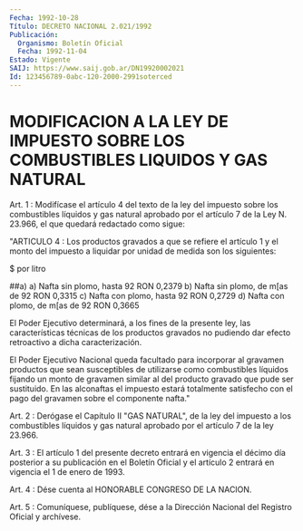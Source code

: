```yaml
---
Fecha: 1992-10-28
Título: DECRETO NACIONAL 2.021/1992
Publicación:
  Organismo: Boletín Oficial
  Fecha: 1992-11-04
Estado: Vigente
SAIJ: https://www.saij.gob.ar/DN19920002021
Id: 123456789-0abc-120-2000-2991soterced
---
```

# MODIFICACION A LA LEY DE IMPUESTO SOBRE LOS COMBUSTIBLES LIQUIDOS Y GAS NATURAL

<a id="1"></a>
Art.  1  :  Modifícase  el  artículo 4 del texto de la ley del impuesto sobre los combustibles líquidos  y  gas  natural  aprobado por  el  artículo  7  de la Ley N. 23.966, el que quedará redactado como sigue:

"ARTICULO 4 : Los productos  gravados a que se refiere el artículo 1 y el monto del impuesto a liquidar  por  unidad de medida son los siguientes:

$ por litro

##a) a) Nafta sin plomo, hasta 92 RON           0,2379 b) Nafta sin plomo, de m[as de 92 RON      0,3315 c) Nafta con plomo, hasta 92 RON           0,2729 d) Nafta con plomo, de m[as de 92 RON      0,3665

El Poder Ejecutivo determinará,  a  los  fines de la presente   ley,  las  características  técnicas  de  los  productos gravados no pudiendo dar efecto retroactivo a dicha caracterización.

El Poder Ejecutivo  Nacional  queda  facultado  para incorporar al gravamen  productos  que  sean  susceptibles  de  utilizarse   como combustibles  líquidos  fijando un monto de gravamen similar al del producto gravado que pude  ser  sustituido.  En  las  alconaftas el impuesto  estará  totalmente  satisfecho  con  el pago del gravamen sobre el componente nafta."

<a id="2"></a>
Art.  2 : Derógase el Capítulo II "GAS NATURAL", de la ley del impuesto a los  combustibles líquidos y gas natural aprobado por el artículo 7 de la ley 23.966.

<a id="3"></a>
Art. 3 : El artículo 1 del presente decreto entrará en vigencia el décimo  día  posterior a su publicación  en el Boletín Oficial y el  artículo  2  entrará  en  vigencia  el  1  de  enero  de  1993.

<a id="4"></a>
Art.  4  :  Dése  cuenta  al  HONORABLE CONGRESO DE LA NACION.

<a id="5"></a>
Art. 5 : Comuníquese, publíquese, dése a la Dirección Nacional del Registro Oficial y archívese.